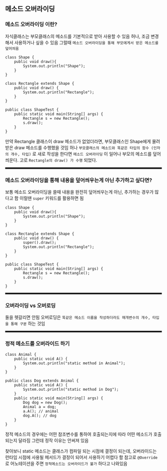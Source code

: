 ## 메소드 오버라이딩

### 메소드 오버라이딩 이란?

자식클래스는 부모클래스의 메소드를 기본적으로 받아 사용할 수 있음
허나, 조금 변경해서 사용하거나 싶을 수 있음
그럴때 `메소드 오버라이딩을 통해 부모에게서 받은 메소드를 덮어씌움`

```
class Shape {
    public void draw(){
        System.out.println("Shape");
    }
}

class Rectangle extends Shape {
    public void draw() {
        System.out.println("Rectangle");
    }
}

public class ShapeTest {
    public static void main(String[] args) {
        Rectangle s = new Rectangle();
        s.draw();
    }
}

```

만약 Rectangle 클래스이 draw 메소드가 없었더라면,
부모클래스인 Shape에게 물려받은 draw 메소드를 수행했을 것임
허나 `부모클래스의 메소드와 똑같은 타입의 함수 (인자의 개수, 타입)` 로 새로 작성을 한다면
`메소드 오버라이딩` 이 일어나 부모의 메소드를 덮어씌운다.
고로 `Rectangle의 draw() 가 수행` 되었다.

<hr style="height:5px">

### 메소드 오버라이딩을 통해 내용을 덮어씌우는게 아닌 추가하고 싶다면?

보통 메소드 오버라이딩을 쓸때 내용을 완전히 덮어씌우는게 아닌, 추가하는 경우가 많다고 함
이럴땐 `super` 키워드를 활용하면 됨

```
class Shape {
    public void draw(){
        System.out.println("Shape");
    }
}

class Rectangle extends Shape {
    public void draw() {
    	super().draw();
        System.out.println("Rectangle");
    }
}

public class ShapeTest {
    public static void main(String[] args) {
        Rectangle s = new Rectangle();
        s.draw();
    }
}
```

<hr style="height:5px">

### 오버라이딩 vs 오버로딩

둘을 헷갈리면 안됨
오버로딩은 `똑같은 메소드 이름을 작성하더라도 매개변수의 개수, 타입을 통해 구분` 하는 것임

<hr style="height:5px">

### 정적 메소드를 오버라이드 하기

```
class Animal {
    public static void A() {
        System.out.println("static method in Animal");
    }
}

public class Dog extends Animal {
    public static void A() {
        System.out.println("static method in Dog");
    }
    public static void main(String[] args) {
        Dog dog = new Dog();
        Animal a = dog;
        a.A(); // animal
        dog.A(); // dog
    }
}
```

정적 메소드의 경우에는 어떤 참조변수를 통하여 호출되는지에 따라 어떤 메소드가 호출되는지 달라짐
그런데 정작 이유는 안써져 있음

찾아보니 static 메소드는 클래스가 컴파일 되는 시점에 결정이 되는데,
오버라이드는 런타임 시점에 사용될 메서드가 결정이 되어서 사용하기 어렵다 함
참고로 `@Override` 로 어노테이션을 주면 `정적메소드는 오버라이드가 불가` 하다고 나와있음
